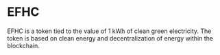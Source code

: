 # EFHC
EFHC is a token tied to the value of 1 kWh of clean green electricity. The token is based on clean energy and decentralization of energy within the blockchain.
